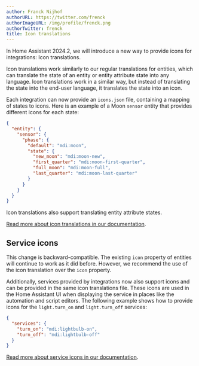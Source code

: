 ```yaml
---
author: Franck Nijhof
authorURL: https://twitter.com/frenck
authorImageURL: /img/profile/frenck.png
authorTwitter: frenck
title: Icon translations
---
```


In Home Assistant 2024.2, we will introduce a new way to provide icons for integrations: Icon translations.

Icon translations work similarly to our regular translations for entities, which can translate the state of an entity or entity attribute state into any language. Icon translations work in a similar way, but instead of translating the state into the end-user language, it translates the state into an icon.

Each integration can now provide an `icons.json` file, containing a mapping of states to icons. Here is an example of a Moon `sensor` entity that provides different icons for each state:

```json
{
  "entity": {
    "sensor": {
      "phase": {
        "default": "mdi:moon",
        "state": {
          "new_moon": "mdi:moon-new",
          "first_quarter": "mdi:moon-first-quarter",
          "full_moon": "mdi:moon-full",
          "last_quarter": "mdi:moon-last-quarter"
        }
      }
    }
  }
}
```

Icon translations also support translating entity attribute states.

[Read more about icon translations in our documentation](/docs/core/entity#icons).

## Service icons

This change is backward-compatible. The existing `icon` property of entities will continue to work as it did before. However, we recommend the use of the icon translation over the `icon` property.

Additionally, services provided by integrations now also support icons and can be provided in the same icon translations file. These icons are used in the Home Assistant UI when displaying the service in places like the automation and script editors. The following example shows how to provide icons for the `light.turn_on` and `light.turn_off` services:

```json
{
  "services": {
    "turn_on": "mdi:lightbulb-on",
    "turn_off": "mdi:lightbulb-off"
  }
}
```

[Read more about service icons in our documentation](/docs/dev_101_services#icons).

